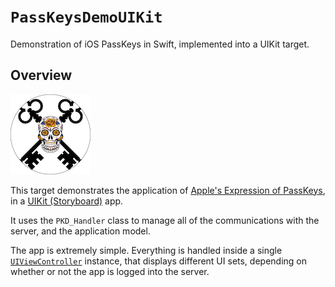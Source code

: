 # ``PassKeysDemoUIKit``

Demonstration of iOS PassKeys in Swift, implemented into a UIKit target.

## Overview
![Icon](Icon.png)

This target demonstrates the application of [Apple's Expression of PassKeys](https://developer.apple.com/passkeys/), in a [UIKit (Storyboard)](https://developer.apple.com/documentation/uikit/) app.

It uses the ``PKD_Handler`` class to manage all of the communications with the server, and the application model.

The app is extremely simple. Everything is handled inside a single [`UIViewController`](https://developer.apple.com/documentation/uikit/uiviewcontroller) instance, that displays different UI sets, depending on whether or not the app is logged into the server.
